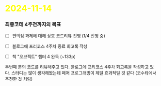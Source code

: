 # <span style="color:yellow">2024-11-14</span>
### 최종코테 4주전까지의 목표
- [ ] 편의점 과제에 대해 상호 코드리뷰 진행 (1/4 진행 중)
- [ ] 블로그에 프리코스 4주차 종료 회고록 작성
- [ ] 책 "오브젝트" 챕터 4 완독  (~133p)



두번째 분의 코드를 리뷰해주고 있다.
블로그에 프리코스 4주차 회고록을 작성하고 있다.
스터디는 많이 생각해봤는데 페어 프로그래밍이 제일 효과적일 것 같다 (코수타에서 추천한 것 처럼)
